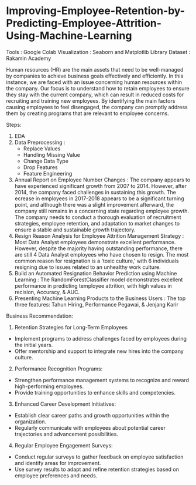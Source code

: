 # Improving-Employee-Retention-by-Predicting-Employee-Attrition-Using-Machine-Learning
Tools : Google Colab Visualization : Seaborn and Matplotlib Library Dataset : Rakamin Academy


Human resources (HR) are the main assets that need to be well-managed by companies to achieve business goals effectively and efficiently. In this instance, we are faced with an issue concerning human resources within the company. Our focus is to understand how to retain employees to ensure they stay with the current company, which can result in reduced costs for recruiting and training new employees. By identifying the main factors causing employees to feel disengaged, the company can promptly address them by creating programs that are relevant to employee concerns.


Steps:
1. EDA
2. Data Preprocessing :
   - Replace Values
   - Handling Missing Value
   - Change Data Type
   - Drop Features
   - Feature Engineering
3. Annual Report on Employee Number Changes : The company appears to have experienced significant growth from 2007 to 2014. However, after 2014, the company faced challenges in sustaining this growth. The 
 ecrease in employees in 2017-2018 appears to be a significant turning point, and although there was a slight improvement afterward, the company still remains in a concerning state regarding employee growth. The company needs to conduct a thorough evaluation of recruitment strategies, employee retention, and adaptation to market changes to ensure a stable and sustainable growth trajectory.
4. Resign Reason Analysis for Employee Attrition Management Strategy : Most Data Analyst employees demonstrate excellent performance. However, despite the majority having outstanding performance, there are still 4 Data Analyst employees who have chosen to resign. The most common reason for resignation is a 'toxic culture,' with 6 individuals resigning due to issues related to an unhealthy work culture.
5. Build an Automated Resignation Behavior Prediction using Machine Learning : The RandomForestClassifier model demonstrates excellent performance in predicting temployee attrition, with high values in recision, Accuracy, & AUC.
6. Presenting Machine Learning Products to the Business Users : The top three features: Tahun Hiring, Performance Pegawai, & Jenjang Karir


Business Recommendation:
1. Retention Strategies for Long-Term Employees
- Implement programs to address challenges faced by employees during the initial years.
- Offer mentorship and support to integrate new hires into the company culture.
2. Performance Recognition Programs:
- Strengthen performance management systems to recognize and reward high-performing 
employees.
- Provide training opportunities to enhance skills and competencies.
3. Enhanced Career Development Initiatives:
- Establish clear career paths and growth opportunities within the organization.
- Regularly communicate with employees about potential career trajectories and advancement 
possibilities.
4. Regular Employee Engagement Surveys:
  - Conduct regular surveys to gather feedback on employee satisfaction and identify areas for 
improvement.
- Use survey results to adapt and refine retention strategies based on employee preferences 
and needs.
